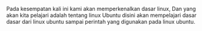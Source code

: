 Pada kesempatan kali ini kami akan memperkenalkan dasar linux,
Dan yang akan kita pelajari adalah tentang linux Ubuntu
disini akan mempelajari dasar dasar dari linux ubuntu sampai perintah yang digunakan pada linux ubuntu.